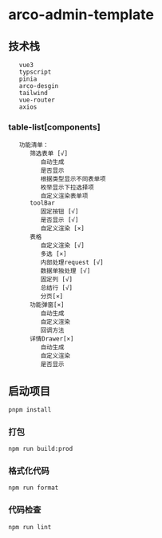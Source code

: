 # arco-admin-template

## 技术栈
```
   vue3
   typscript
   pinia
   arco-desgin
   tailwind
   vue-router
   axios
```
### table-list[components]
```
   功能清单：
      筛选表单 [√]
         自动生成
         是否显示
         根据类型显示不同表单项
         枚举显示下拉选择项
         自定义渲染表单项
      toolBar
         固定按钮 [√]
         是否显示 [√]
         自定义渲染 [×]
      表格
         自定义渲染 [√]
         多选 [×]
         内部处理request [√]
         数据单独处理 [√]
         固定列 [√]
         总结行 [√]
         分页[×]
      功能弹窗[×]
         自动生成
         自定义渲染
         回调方法
      详情Drawer[×]     
         自动生成
         自定义渲染
         是否显示
```
## 启动项目
```sh
pnpm install
```

### 打包

```sh
npm run build:prod
```

### 格式化代码

```sh
npm run format
```

### 代码检查

```sh
npm run lint
```
